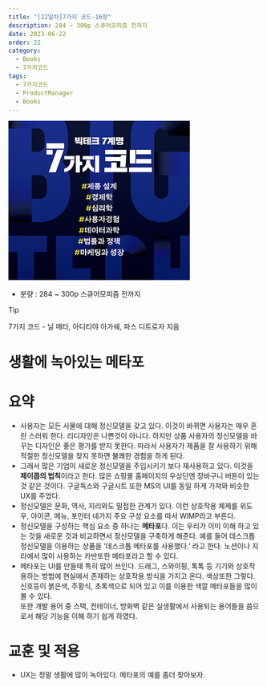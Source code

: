 ```yaml
---
title: "[22일차]7가지 코드-16장"
description: 284 ~ 300p 스큐어모피즘 전까지
date: 2023-06-22
order: 22
category:
  - Books
  - 7가지코드
tags:
  - 7가지코드
  - ProductManager
  - Books
---
```

![표지](./Untitled.png)
- 분량 : 284 ~ 300p 스큐어모피즘 전까지

<!-- more -->

>[!tip]
>7가지 코드 - 닐 메타, 아디티야 아가쉐, 파스 디트로자 지음


# 생활에 녹아있는 메타포

# 요약

- 사용자는 모든 사물에 대해 정신모델을 갖고 있다. 이것이 바뀌면 사용자는 매우 혼란 스러워 한다. 리디자인은 나쁜것이 아니다. 하지만 상품 사용자의 정신모델을 바꾸는 디자인은 좋은 평가를 받지 못한다. 
따라서 사용자가 제품을 잘 사용하기 위해 적절한 정신모델을 찾지 못하면 불쾌한 경험을 하게 된다.
- 그래서 많은 기업이 새로운 정신모델을 주입시키기 보다 재사용하고 있다. 이것을 **제이콥의 법칙**이라고 한다. 많은 쇼핑몰 홈페이지의 우상단엔 장바구니 버튼이 있는 것 같은 것이다. 구글독스와 구글시트 또한 MS의 UI를 동일 하게 가져와 비슷한 UX를 주었다.
- 정신모델은 문화, 역사, 지리와도 밀접한 관계가 있다. 
이런 상호작용 체제를 위도우, 아이콘, 메뉴, 포인터 네가지 주요 구성 요소를 따서 WIMP라고 부른다.
- 정신모델을 구성하는 핵심 요소 중 하나는 **메타포**다. 이는 우리가 이미 이해 하고 있는 것을 새로운 것과 비교하면서 정신모델을 구축하게 해준다. 예를 들어 데스크톱 정신모델을 이용하는 상품을 ‘데스크톱 메타포를 사용했다.’ 라고 한다. 
노션이나 지라에서 많이 사용하는 카반또한 메타포라고 할 수 있다.
- 메타포는 UI를 만들때 특히 많이 쓰인다. 드래그, 스와이핑, 톡톡 등 기기와 상호작용하는 방법에 현실에서 존재하는 상호작용 방식을 가지고 온다. 
색상또한 그렇다. 신호등이 붉은색, 주황식, 초록색으로 되어 있고 이를 이용한 색깔 메타포들을 많이 볼 수 있다.    
또한 개발 용어 중 스택, 컨테이너, 방화벽 같은 실생활에서 사용되는 용어들을 씀으로서 해당 기능을 이해 하기 쉽게 하였다.

# 교훈 및 적용

- UX는 정말 생활에 많이 녹아있다. 메타포의 예를 좀더 찾아보자.